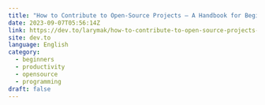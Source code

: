 ```yaml
---
title: "How to Contribute to Open-Source Projects – A Handbook for Beginners"
date: 2023-09-07T05:56:14Z
link: https://dev.to/larymak/how-to-contribute-to-open-source-projects-a-handbook-for-beginners-kci?utm_medium=RSS&utm_source=news.12bit.vn
site: dev.to
language: English
category:
  - beginners
  - productivity
  - opensource
  - programming
draft: false
---
```

